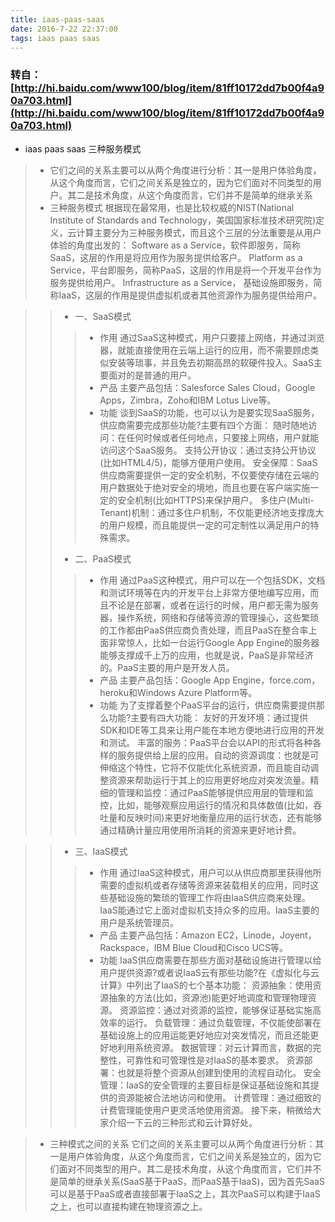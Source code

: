 ```yaml
---
title: iaas-paas-saas
date: 2016-7-22 22:37:00
tags: iaas paas saas
---
```

### 转自：[http://hi.baidu.com/www100/blog/item/81ff10172dd7b00f4a90a703.html](http://hi.baidu.com/www100/blog/item/81ff10172dd7b00f4a90a703.html)
- iaas paas saas 三种服务模式
>- 它们之间的关系主要可以从两个角度进行分析：其一是用户体验角度，从这个角度而言，它们之间关系是独立的，因为它们面对不同类型的用户。其二是技术角度，从这个角度而言，它们并不是简单的继承关系 
>- 三种服务模式
根据现在最常用，也是比较权威的NIST(National Institute of Standards and Technology，美国国家标准技术研究院)定义，云计算主要分为三种服务模式，而且这个三层的分法重要是从用户体验的角度出发的：
Software as a Service，软件即服务，简称SaaS，这层的作用是将应用作为服务提供给客户。
Platform as a Service，平台即服务，简称PaaS，这层的作用是将一个开发平台作为服务提供给用户。
Infrastructure as a Service， 基础设施即服务，简称IaaS，这层的作用是提供虚拟机或者其他资源作为服务提供给用户。 

>>- 一、SaaS模式 
>>>- 作用
通过SaaS这种模式，用户只要接上网络，并通过浏览器，就能直接使用在云端上运行的应用，而不需要顾虑类似安装等琐事，并且免去初期高昂的软硬件投入。SaaS主要面对的是普通的用户。
>>>- 产品
主要产品包括：Salesforce Sales Cloud，Google Apps，Zimbra，Zoho和IBM Lotus Live等。
>>>- 功能
谈到SaaS的功能，也可以认为是要实现SaaS服务，供应商需要完成那些功能?主要有四个方面：
随时随地访问：在任何时候或者任何地点，只要接上网络，用户就能访问这个SaaS服务。
支持公开协议：通过支持公开协议(比如HTML4/5)，能够方便用户使用。
安全保障：SaaS供应商需要提供一定的安全机制，不仅要使存储在云端的用户数据处于绝对安全的境地，而且也要在客户端实施一定的安全机制(比如HTTPS)来保护用户。
多住户(Multi-Tenant)机制：通过多住户机制，不仅能更经济地支撑庞大的用户规模，而且能提供一定的可定制性以满足用户的特殊需求。
>>- 二、PaaS模式
>>>- 作用
通过PaaS这种模式，用户可以在一个包括SDK，文档和测试环境等在内的开发平台上非常方便地编写应用，而且不论是在部署，或者在运行的时候，用户都无需为服务器，操作系统，网络和存储等资源的管理操心，这些繁琐的工作都由PaaS供应商负责处理，而且PaaS在整合率上面非常惊人，比如一台运行Google App Engine的服务器能够支撑成千上万的应用，也就是说，PaaS是非常经济的。PaaS主要的用户是开发人员。
>>>- 产品
主要产品包括：Google App Engine，force.com，heroku和Windows Azure Platform等。
>>>- 功能
为了支撑着整个PaaS平台的运行，供应商需要提供那么功能?主要有四大功能：
友好的开发环境：通过提供SDK和IDE等工具来让用户能在本地方便地进行应用的开发和测试。
丰富的服务：PaaS平台会以API的形式将各种各样的服务提供给上层的应用。自动的资源调度：也就是可伸缩这个特性，它将不仅能优化系统资源，而且能自动调整资源来帮助运行于其上的应用更好地应对突发流量。精细的管理和监控：通过PaaS能够提供应用层的管理和监控，比如，能够观察应用运行的情况和具体数值(比如，吞吐量和反映时间)来更好地衡量应用的运行状态，还有能够通过精确计量应用使用所消耗的资源来更好地计费。

>>- 三、IaaS模式
>>>- 作用
通过IaaS这种模式，用户可以从供应商那里获得他所需要的虚拟机或者存储等资源来装载相关的应用，同时这些基础设施的繁琐的管理工作将由IaaS供应商来处理。IaaS能通过它上面对虚拟机支持众多的应用。IaaS主要的用户是系统管理员。
>>>- 产品
主要产品包括：Amazon EC2，Linode，Joyent，Rackspace，IBM Blue Cloud和Cisco UCS等。
>>>- 功能
IaaS供应商需要在那些方面对基础设施进行管理以给用户提供资源?或者说IaaS云有那些功能?在《虚拟化与云计算》中列出了IaaS的七个基本功能：
资源抽象：使用资源抽象的方法(比如，资源池)能更好地调度和管理物理资源。
资源监控：通过对资源的监控，能够保证基础实施高效率的运行。
负载管理：通过负载管理，不仅能使部署在基础设施上的应用运能更好地应对突发情况，而且还能更好地利用系统资源。
数据管理：对云计算而言，数据的完整性，可靠性和可管理性是对IaaS的基本要求。
资源部署：也就是将整个资源从创建到使用的流程自动化。
安全管理：IaaS的安全管理的主要目标是保证基础设施和其提供的资源能被合法地访问和使用。
计费管理：通过细致的计费管理能使用户更灵活地使用资源。
接下来，稍微给大家介绍一下云的三种形式和云计算好处。

>- 三种模式之间的关系
它们之间的关系主要可以从两个角度进行分析：其一是用户体验角度，从这个角度而言，它们之间关系是独立的，因为它们面对不同类型的用户。其二是技术角度，从这个角度而言，它们并不是简单的继承关系(SaaS基于PaaS，而PaaS基于IaaS)，因为首先SaaS可以是基于PaaS或者直接部署于IaaS之上，其次PaaS可以构建于IaaS之上，也可以直接构建在物理资源之上。